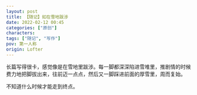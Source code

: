 ```yaml
---
layout: post
title: 【随记】如在雪地跋涉
date: 2022-02-12 00:45
categories: ["原创"]
characters: 
tags: ["随记", "写作"]
pov: 第一人称
origin: Lofter
---
```


长篇写得很卡，感觉像是在雪地里跋涉。每一脚都深深陷进雪堆里，推剧情的时候费力地把脚拔出来，往前迈一点点，然后又一脚踩进前面的厚雪里，周而复始。

不知道什么时候才能走到终点。
